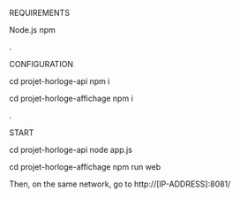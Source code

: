 REQUIREMENTS

Node.js
npm

.

CONFIGURATION

cd projet-horloge-api
npm i

cd projet-horloge-affichage
npm i

.

START

cd projet-horloge-api
node app.js

cd projet-horloge-affichage
npm run web

Then, on the same network, go to http://[IP-ADDRESS]:8081/
